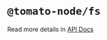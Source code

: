 # `@tomato-node/fs`

Read more details in [API Docs](https://tomato-js.github.io/tomato-node/index.html)
